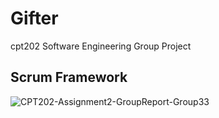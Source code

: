 # Gifter
 cpt202 Software Engineering Group Project

 ## Scrum Framework
![CPT202-Assignment2-GroupReport-Group33](https://github.com/YuezhenQin/Gifter/assets/37969376/edf8baee-c16f-40ce-bae1-4e7401d7a960)
